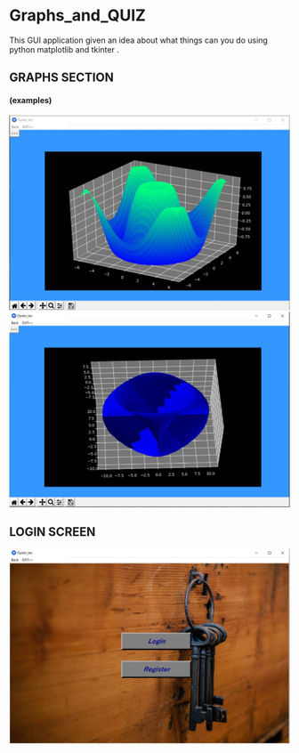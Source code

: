# Graphs_and_QUIZ
This GUI application given an idea about what things can you do 
using python matplotlib and tkinter .
## GRAPHS SECTION
#### (examples)

![alt text](https://github.com/Joe-Sin7h/Graphs_and_QUIZ/blob/main/Capture.JPG?raw=true)
![alt text](https://github.com/Joe-Sin7h/Graphs_and_QUIZ/blob/main/Capture1.JPG?raw=true)


## LOGIN SCREEN
![alt text](https://github.com/Joe-Sin7h/Graphs_and_QUIZ/blob/main/Capture2.JPG?raw=true)
